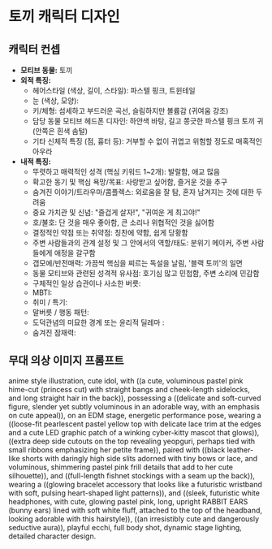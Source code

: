 # 토끼 캐릭터 디자인

## 캐릭터 컨셉

- **모티브 동물:** 토끼
- **외적 특징:**
  - 헤어스타일 (색상, 길이, 스타일): 파스텔 핑크, 트윈테일
  - 눈 (색상, 모양):
  - 키/체형: 섬세하고 부드러운 곡선, 슬림하지만 볼륨감 (귀여움 강조)
  - 담당 동물 모티브 헤드폰 디자인: 하얀색 바탕, 길고 쫑긋한 파스텔 핑크 토끼 귀 (안쪽은 흰색 솜털)
  - 기타 신체적 특징 (점, 흉터 등): 거부할 수 없이 귀엽고 위험할 정도로 매혹적인 아우라
- **내적 특징:**
  - 뚜렷하고 매력적인 성격 (핵심 키워드 1~2개): 발랄함, 애교 많음
  - 확고한 동기 및 핵심 욕망/목표: 사랑받고 싶어함, 즐거운 것을 추구
  - 숨겨진 이야기/트라우마/콤플렉스: 외로움을 잘 탐, 혼자 남겨지는 것에 대한 두려움
  - 중요 가치관 및 신념: "즐겁게 살자!", "귀여운 게 최고야!"
  - 호/불호: 단 것을 매우 좋아함, 큰 소리나 위협적인 것을 싫어함
  - 결정적인 약점 또는 취약점: 칭찬에 약함, 쉽게 당황함
  - 주변 사람들과의 관계 설정 및 그 안에서의 역할/태도: 분위기 메이커, 주변 사람들에게 애정을 갈구함
  - 갭모에/반전매력: 가끔씩 핵심을 찌르는 독설을 날림, '블랙 토끼'의 일면
  - 동물 모티브와 관련된 성격적 유사점: 호기심 많고 민첩함, 주변 소리에 민감함
  - 구체적인 일상 습관이나 사소한 버릇:
  - MBTI:
  - 취미 / 특기:
  - 말버릇 / 행동 패턴:
  - 도덕관념의 미묘한 경계 또는 윤리적 딜레마 :
  - 숨겨진 잠재력:

## 무대 의상 이미지 프롬프트

anime style illustration, cute idol, with ((a cute, voluminous pastel pink hime-cut (princess cut) with straight bangs and cheek-length sidelocks, and long straight hair in the back)), possessing a ((delicate and soft-curved figure, slender yet subtly voluminous in an adorable way, with an emphasis on cute appeal)), on an EDM stage, energetic performance pose, wearing a ((loose-fit pearlescent pastel yellow top with delicate lace trim at the edges and a cute LED graphic patch of a winking cyber-kitty mascot that glows)), ((extra deep side cutouts on the top revealing yeopguri, perhaps tied with small ribbons emphasizing her petite frame)), paired with ((black leather-like shorts with daringly high side slits adorned with tiny bows or lace, and voluminous, shimmering pastel pink frill details that add to her cute silhouette)), and ((full-length fishnet stockings with a seam up the back)), wearing a ((glowing bracelet accessory that looks like a futuristic wristband with soft, pulsing heart-shaped light patterns)), and ((sleek, futuristic white headphones, with cute, glowing pastel pink, long, upright RABBIT EARS (bunny ears) lined with soft white fluff, attached to the top of the headband, looking adorable with this hairstyle)), ((an irresistibly cute and dangerously seductive aura)), playful ecchi, full body shot, dynamic stage lighting, detailed character design.
